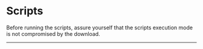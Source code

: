 # Scripts

Before running the scripts, assure yourself that the scripts execution mode is not compromised by the download.

---

